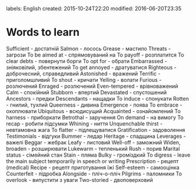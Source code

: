 labels: English
created: 2015-10-24T22:20
modified: 2016-06-20T23:35

# Words to learn

Sufficient - достатній
Salmon - лосось
Grease - мастило
Threats - загрози
To be aimed at - спрямовуваний на
To payoff - розплатится
To clear debts - повернути борги
To opt for - обрати
Embarrassed - зніяковілий, збентежений
To get annoyed - дратуватися
Righteous - доброчесний, справедливий
Astonished - вражений
Terrific - приголомшливий
To shout - кричати
Yelling - волати
Furious - розлючений
Enraged - розлючений
Even-tempered - врівноважений
Calm - спокійний
Stubborn - впертий
Devastated - спустошений
Ancestors - предки
Descendants - нащадки
To induce - спонукати
Rotten - гнилий, тухлий
Queerness - дивина
Emergence - поява
To embrace - охоплювати
Ubiquitous - всюдисущий
Acquainted - ознайомлений
To harness - приборкати
Betrothal - заручення
On demand - на вимогу
To recap - робити підсумки
Whining - ниття
Unquenchable thirst - невтамовна жага
To flatter - підлещуватися
Gratification - задоволення
Testimonials - відгуки
Bummer - ледар
Heritage - спадщина
Leverages - важелі
Beggar - жебрак
Leafy - листовий
Well-off - заможний
Widen, broaden - розширювати
Lukewarm - тепленький
Rush - порив
Marital status - сімейний стан
Stain - пляма
Bulky - громіздкий
To digress - leave the main subject temporarily in speech or writing
Prescription - рецепт (medical)
Recipe - рецепт приготування їжі
Self-esteem - самооцінка
Counterfeit - підробка
Alongside - пліч-о-пліч
Pilgrims - паломники
To overlook - випустити з уваги
Two-storied - двоповерховий
